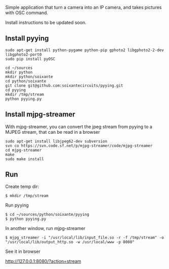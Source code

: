 Simple application that turn a camera into an IP camera, and takes pictures with OSC command.

Install instructions to be updated soon.

Install pyying
--------------
```
sudo apt-get install python-pygame python-pip gphoto2 libgphoto2-2-dev libgphoto2-port0
sudo pip install pyOSC

cd ~/sources
mkdir python
mkdir python/soixante
cd python/soixante
git clone git@github.com:soixantecircuits/pyying.git
cd pyying
mkdir /tmp/stream
python pyying.py
```

Install mjpg-streamer
---------------------

With mjpg-streamer, you can convert the jpeg stream from pyying to a MJPEG stream, that can be read in a browser

```
sudo apt-get install libjpeg62-dev subversion
svn co https://svn.code.sf.net/p/mjpg-streamer/code/mjpg-streamer
cd mjpg-streamer
make
sudo make install
```

Run
---

Create temp dir:
```
$ mkdir /tmp/stream
```

Run pyying
```
$ cd ~/sources/python/soixante/pyying
$ python pyying.py
```

In another window, run mjpg-streamer
```
$ mjpg_streamer -i "/usr/local/lib/input_file.so -r -f /tmp/stream" -o     "/usr/local/lib/output_http.so -w /usr/local/www -p 8080"
```

See it in browser

http://127.0.0.1:8080/?action=stream
